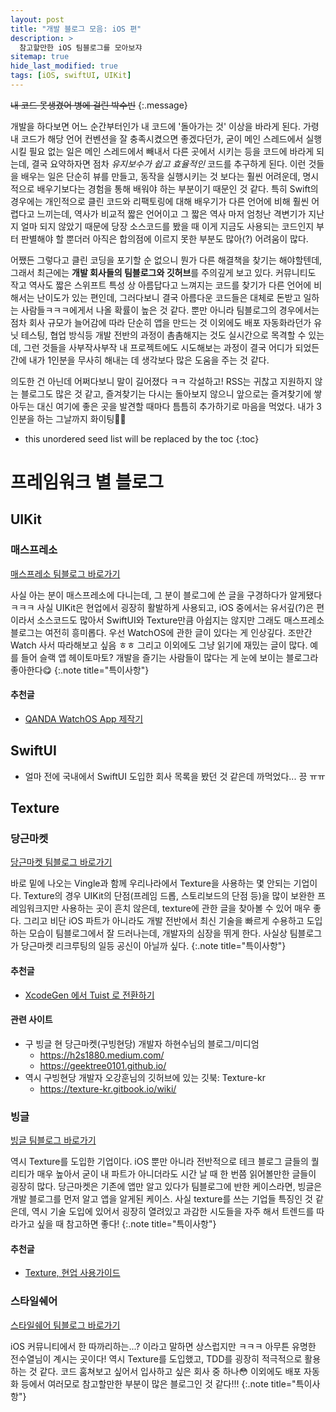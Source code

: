 ```yaml
---
layout: post
title: "개발 블로그 모음: iOS 편"
description: >
  참고할만한 iOS 팀블로그를 모아보쟈
sitemap: true
hide_last_modified: true
tags: [iOS, swiftUI, UIKit]
---
```




~~내 코드 못생겼어 병에 걸린 박수빈~~ 
{:.message}

개발을 하다보면 어느 순간부터인가 내 코드에 '돌아가는 것' 이상을 바라게 된다. 가령 내 코드가 해당 언어 컨벤션을 잘 충족시켰으면 좋겠다던가, 굳이 메인 스레드에서 실행시킬 필요 없는 일은 메인 스레드에서 빼내서 다른 곳에서 시키는 등을 코드에 바라게 되는데, 결국 요약하자면 점차 _유지보수가 쉽고 효율적인_ 코드를 추구하게 된다. 이런 것들을 배우는 일은 단순히 뷰를 만들고, 동작을 실행시키는 것 보다는 훨씬 어려운데, 명시적으로 배우기보다는 경험을 통해 배워야 하는 부분이기 때문인 것 같다. 특히 Swift의 경우에는 개인적으로 클린 코드와 리팩토링에 대해 배우기가 다른 언어에 비해 훨씬 어렵다고 느끼는데, 역사가 비교적 짧은 언어이고 그 짧은 역사 마저 엄청난 격변기가 지난지 얼마 되지 않았기 때문에 당장 소스코드를 봤을 때 이게 지금도 사용되는 코드인지 부터 판별해야 할 뿐더러 아직은 합의점에 이르지 못한 부분도 많아(?) 어려움이 많다.

어쨌든 그렇다고 클린 코딩을 포기할 순 없으니 뭔가 다른 해결책을 찾기는 해야할텐데, 그래서 최근에는 **개발 회사들의 팀블로그와 깃허브**를 주의깊게 보고 있다. 커뮤니티도 작고 역사도 짧은 스위프트 특성 상 아름답다고 느껴지는 코드를 찾기가 다른 언어에 비해서는 난이도가 있는 편인데, 그러다보니 결국 아름다운 코드들은 대체로 돈받고 일하는 사람들ㅋㅋㅋ에게서 나올 확률이 높은 것 같다. 뿐만 아니라 팀블로그의 경우에서는 점차 회사 규모가 늘어감에 따라 단순히 앱을 만드는 것 이외에도 배포 자동화라던가 유닛 테스팅, 협업 방식등 개발 전반의 과정이 촘촘해지는 것도 실시간으로 목격할 수 있는데, 그런 것들을 사부작사부작 내 프로젝트에도 시도해보는 과정이 결국 어디가 되었든 간에 내가 1인분을 무사히 해내는 데 생각보다 많은 도움을 주는 것 같다.

의도한 건 아닌데 어쩌다보니 말이 길어졌다 ㅋㅋ 각설하고! RSS는 귀찮고 지원하지 않는 블로그도 많은 것 같고, 즐겨찾기는 다시는 돌아보지 않으니 앞으로는 즐겨찾기에 쌓아두는 대신 여기에 좋은 곳을 발견할 때마다 틈틈히 추가하기로 마음을 먹었다. 내가 3인분을 하는 그날까지 화이팅😵‍💫

* this unordered seed list will be replaced by the toc
{:toc}


# 프레임워크 별 블로그

## UIKit

### 매스프레소

[매스프레소 팀블로그 바로가기](https://blog.mathpresso.com/)

사실 아는 분이 매스프레소에 다니는데, 그 분이 블로그에 쓴 글을 구경하다가 알게됐다 ㅋㅋㅋ 사실 UIKit은 현업에서 굉장히 활발하게 사용되고, iOS 중에서는 유서깊(?)은 편이라서 소스코드도 많아서 SwiftUI와 Texture만큼 아쉽지는 않지만 그래도 매스프레소 블로그는 여전히 흥미롭다. 우선 WatchOS에 관한 글이 있다는 게 인상깊다. 조만간 Watch 사서 따라해보고 싶음 ㅎㅎ 그리고 이외에도 그냥 읽기에 재밌는 글이 많다. 예를 들어 슬랙 앱 헤이토마토? 개발을 즐기는 사람들이 많다는 게 눈에 보이는 블로그라 좋아한다😋
{:.note title="특이사항"}

#### 추천글

- [QANDA WatchOS App 제작기](https://blog.mathpresso.com/qanda-watchos-app-%EC%A0%9C%EC%9E%91%EA%B8%B0-feat-%EB%A7%A4%ED%94%84-%ED%95%B4%EC%BB%A4%ED%86%A4-6acec1f70ba6)



## SwiftUI

- 얼마 전에 국내에서 SwiftUI 도입한 회사 목록을 봤던 것 같은데 까먹었다... 끙 ㅠㅠ



## Texture

### 당근마켓

[당근마켓 팀블로그 바로가기](https://medium.com/daangn)

바로 밑에 나오는 Vingle과 함께 우리나라에서 Texture을 사용하는 몇 안되는 기업이다. Texture의 경우 UIKit의 단점(프레임 드롭, 스토리보드의 단점 등)을 많이 보완한 프레임워크지만 사용하는 곳이 흔치 않은데, texture에 관한 글을 찾아볼 수 있어 매우 좋다. 그리고 비단 iOS 파트가 아니라도 개발 전반에서 최신 기술을 빠르게 수용하고 도입하는 모습이 팀블로그에서 잘 드러나는데, 개발자의 심장을 뛰게 한다. 사실상 팀블로그가 당근마켓 리크루팅의 일등 공신이 아닐까 싶다.
{:.note title="특이사항"}

#### 추천글

- [XcodeGen 에서 Tuist 로 전환하기](https://medium.com/daangn/xcodegen-%EC%97%90%EC%84%9C-tuist-%EB%A1%9C-%EC%A0%84%ED%99%98%ED%95%98%EA%B8%B0-3f0156e0c2ea)

#### 관련 사이트

- 구 빙글 현 당근마켓(구빙현당) 개발자 하현수님의 블로그/미디엄
  - https://h2s1880.medium.com/
  - https://geektree0101.github.io/
- 역시 구빙현당 개발자 오강훈님의 깃허브에 있는 깃북: Texture-kr
  - https://texture-kr.gitbook.io/wiki/

### 빙글

[빙글 팀블로그 바로가기](https://medium.com/vingle-tech-blog)

역시 Texture를 도입한 기업이다. iOS 뿐만 아니라 전반적으로 테크 블로그 글들의 퀄리티가 매우 높아서 굳이 내 파트가 아니더라도 시간 날 때 한 번쯤 읽어볼만한 글들이 굉장히 많다. 당근마켓은 기존에 앱만 알고 있다가 팀블로그에 반한 케이스라면, 빙글은 개발 블로그를 먼저 알고 앱을 알게된 케이스. 사실 texture를 쓰는 기업들 특징인 것 같은데, 역시 기술 도입에 있어서 굉장히 열려있고 과감한 시도들을 자주 해서 트렌드를 따라가고 싶을 때 참고하면 좋다!
{:.note title="특이사항"}

#### 추천글

- [Texture, 현업 사용가이드](https://medium.com/vingle-tech-blog/texture-%ED%98%84%EC%97%85-%EC%82%AC%EC%9A%A9%EA%B0%80%EC%9D%B4%EB%93%9C-98865bd6a38)

### 스타일쉐어

[스타일쉐어 팀블로그 바로가기](https://medium.com/styleshare/tagged/ios)

iOS 커뮤니티에서 한 따까리하는...? 이라고 말하면 상스럽지만 ㅋㅋㅋ 아무튼 유명한 전수열님이 계시는 곳이다! 역시 Texture를 도입했고, TDD를 굉장히 적극적으로 활용하는 것 같다. 코드 훔쳐보고 싶어서 입사하고 싶은 회사 중 하나😳 이외에도 배포 자동화 등에서 여러모로 참고할만한 부분이 많은 블로그인 것 같다!!!
{:.note title="특이사항"}
